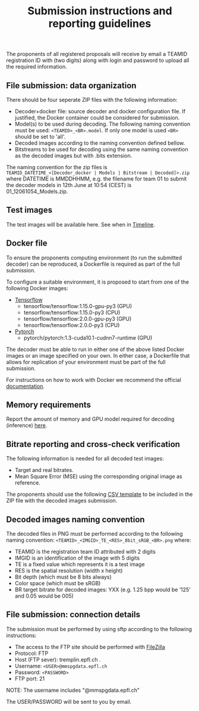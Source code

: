 ﻿---
layout: post
title: Submission instructions and reporting guidelines
permalink: /sub_instructs/
visible: 0
---

The proponents of all registered proposals will receive by email a TEAMID registration ID with (two digits) along with login and password to upload all the required information.


## File submission: data organization 
There should be four seperate ZIP files with the following information:
* Decoder+docker file: source decoder and docker configuration file. If justified, the Docker container could be considered for submission.
* Model(s) to be used during decoding. The following naming convention must be used: `<TEAMID>_<BR>.model`. If only one model is used `<BR>` should be set to 'all'. 
* Decoded images according to the naming convention defined bellow.
* Bitstreams to be used for decoding using the same naming convention as the decoded images but with .bits extension.

The naming convention for the zip files is `TEAMID_DATETIME_<[Decoder_docker | Models | Bitstream | Decoded]>.zip` where DATETIME is MMDDHHMM, e.g. the filename for team 01 to submit the decoder models in 12th June at 10:54 (CEST) is 01_12061054_Models.zip.

## Test images
The test images will be available here. See when in [Timeline](/0-time/).


## Docker file 
To ensure the proponents computing environment (to run the submitted decoder) can be reproduced, a Dockerfile is required as part of the full submission.

To configure a suitable environment, it is proposed to start from one of the following Docker images: 
- [Tensorflow](https://hub.docker.com/r/tensorflow/tensorflow)
    * tensorflow/tensorflow:1.15.0-gpu-py3 (GPU)
    * tensorflow/tensorflow:1.15.0-py3 (CPU)
    * tensorflow/tensorflow:2.0.0-gpu-py3 (GPU)
    * tensorflow/tensorflow:2.0.0-py3 (CPU)
- [Pytorch](https://hub.docker.com/r/pytorch/pytorch)
    * pytorch/pytorch:1.3-cuda10.1-cudnn7-runtime (GPU)

The decoder must be able to run in either one of the above listed Docker images or an image specified on your own. In either case, a Dockerfile that allows for replication of your environment must be part of the full submission.

For instructions on how to work with Docker we recommend the official [documentation](https://docs.docker.com/).


## Memory requirements
Report the amount of memory and GPU model required for decoding (inference) [here](https://forms.gle/MB8JG2LF383Jgaza7).


## Bitrate reporting and cross-check verification
The following information is needed for all decoded test images:
* Target and real bitrates.
* Mean Square Error (MSE) using the corresponding original image as reference.

The proponents should use the following <a href="/public/bitrates_mse.csv">CSV template</a> to be included in the ZIP file with the decoded images submission.


## Decoded images naming convention 
The decoded files in PNG must be performed according to the following naming convention: `<TEAMID>_<IMGID>_TE_<RES>_8bit_sRGB_<BR>.png` where:
* TEAMID is the registration team ID attributed with 2 digits
* IMGID is an identification of the image with 5 digits
* TE is a fixed value which represents it is a test image
* RES is the spatial resolution (width x height)
* Bit depth (which must be 8 bits always)
* Color space (which must be sRGB)
* BR target bitrate for decoded images: YXX (e.g. 1.25 bpp would be ‘125’ and 0.05 would be 005)


## File submission: connection details

The submission must be performed by using sftp according to the following instructions:
* The access to the FTP site should be performed with [FileZilla](https://filezilla-project.org/)  
* Protocol: FTP 
* Host (FTP sever): tremplin.epfl.ch .
* Username: `<USER>@mmspgdata.epfl.ch `
* Password: `<PASSWORD>`
* FTP port: 21 

NOTE: The username includes "@mmspgdata.epfl.ch" 

The USER/PASSWORD will be sent to you by email.

